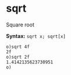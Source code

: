 # sqrt

Square root

**Syntax:** ```sqrt x; sqrt[x]```

```o
o)sqrt 4f
2f
o)sqrt 2f
1.4142135623730951
o)
```
